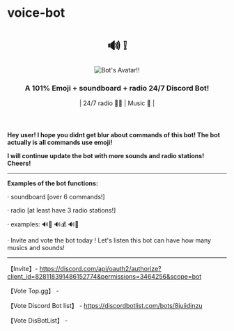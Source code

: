 # voice-bot

<!DOCTYPE html>
<html lang="en">

<head>
  <link rel="preconnect" href="https://fonts.googleapis.com">
  <link href="https://fonts.googleapis.com/css2?family=Josefin+Sans&display=swap" rel="stylesheet">
  <link href="https://fonts.googleapis.com/css2?family=Fredoka+One&display=swap" rel="stylesheet">
  <link href="https://fonts.googleapis.com/css2?family=Freckle+Face&display=swap" rel="stylesheet">
</head>

<div>
  <header>
    <h1>🔊 ❕</h1>
    <img class="avatar" src="https://media.discordapp.net/attachments/851287450037911572/873031538051252294/Screenshot_1_voice.png?size=128" alt="Bot's Avatar!!">
    <h3>A 101% Emoji + soundboard + radio 24/7 Discord Bot!</h3>
    <p class="description">| 24/7 radio 🤸‍♂️ | Music 🎵 |</p>
  </header>

**Hey user! I hope you didnt get blur about commands of this bot! The bot actually is all commands use emoji!**

**I will continue update the bot with more sounds and radio stations! Cheers!**
  
----------------------------------------------------------------------------------------------------------------------------
**Examples of the bot functions:**

· soundboard [over 6 commands!]

· radio [at least have 3 radio stations!]

· examples: 🔊🐔 🔊💰 🔊🤣

· Invite and vote the bot today ! Let's listen this bot can have how many musics and sounds!
  
-----------------------------------------------------------------------------------------------------------------------------
【Invite】- https://discord.com/api/oauth2/authorize?client_id=828118391486152774&permissions=3464256&scope=bot
  
  
【Vote Top.gg】 - 
  
  
【Vote Discord Bot list】 - https://discordbotlist.com/bots/8juiidinzu
  
  
【Vote DisBotList】 - 

</html>
